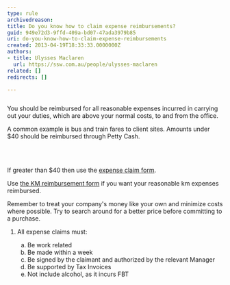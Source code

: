 ```yaml
---
type: rule
archivedreason: 
title: Do you know how to claim expense reimbursements?
guid: 949e72d3-9ffd-409a-bd07-47ada3979b85
uri: do-you-know-how-to-claim-expense-reimbursements
created: 2013-04-19T18:33:33.0000000Z
authors:
- title: Ulysses Maclaren
  url: https://ssw.com.au/people/ulysses-maclaren
related: []
redirects: []

---
```



<img src="/Management/Rules-to-Better-Accounting/PublishingImages/expense-reimbursement.png" alt="" />
<p>​You should be reimbursed for all reasonable expenses incurred in carrying out your duties, which are above your normal costs, to and from the office.</p><p>A common example is bus and train fares to client sites. Amounts under $40 should be reimbursed through Petty Cash.</p>
<br><excerpt class='endintro'></excerpt><br>
<p>If greater than $40 then use the 
   <a href="http&#58;//www.ssw.com.au/ssw/StandardsInternal/Forms/ExpensesReimbursement.xls">expense claim form</a>.</p><p>Use <a href="http&#58;//www.ssw.com.au/ssw/StandardsInternal/Forms/ExpensesReimbursementKM.xlt">the KM reimbursement form</a> if you want your reasonable km expenses reimbursed. </p><p>Remember to treat your company's money like your own and minimize costs where possible. Try to search around for a better price before committing to a purchase. </p><ol><li>All expense claims must&#58;</li><ol style="list-style&#58;lower-alpha;"><li>Be work related</li><li>​​Be made within a week</li><li>Be signed by the claimant and authorized by the relevant Manager</li><li>Be supported by Tax Invoices</li><li>Not include alcohol, as it incurs FBT</li></ol></ol>


